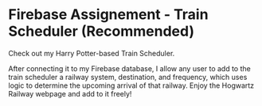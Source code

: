 # Firebase Assignement - Train Scheduler (Recommended)
Check out my Harry Potter-based Train Scheduler.

After connecting it to my Firebase database, I allow any user to add to the train scheduler a railway system, destination, and frequency, which uses logic to determine the upcoming arrival of that railway. Enjoy the Hogwartz Railway webpage and add to it freely!

